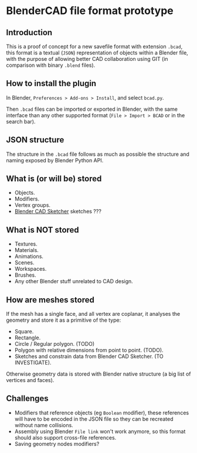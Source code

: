 # BlenderCAD file format prototype

## Introduction

This is a proof of concept for a new savefile format with extension `.bcad`, this format is a textual (`JSON`) representation of objects within a Blender file, with the purpose of allowing better CAD collaboration using GIT (in comparison with binary `.blend` files).

## How to install the plugin
In Blender, `Preferences > Add-ons > Install`, and select `bcad.py`.

Then `.bcad` files can be imported or exported in Blender, with the same interface than any other supported format (`File > Import > BCAD` or in the search bar).

## JSON structure
The structure in the `.bcad` file follows as much as possible the structure and naming exposed by Blender Python API.

## What is (or will be) stored
- Objects.
- Modifiers.
- Vertex groups.
- [Blender CAD Sketcher](https://www.cadsketcher.com) sketches ???

## What is NOT stored
- Textures.
- Materials.
- Animations.
- Scenes.
- Workspaces.
- Brushes.
- Any other Blender stuff unrelated to CAD design.

## How are meshes stored
If the mesh has a single face, and all vertex are coplanar, it analyses the geometry and store it as a primitive of the type:
- Square.
- Rectangle.
- Circle / Regular polygon. (TODO)
- Polygon with relative dimensions from point to point. (TODO).
- Sketches and constrain data from Blender CAD Sketcher. (TO INVESTIGATE).

Otherwise geometry data is stored with Blender native structure (a big list of vertices and faces).

## Challenges
- Modifiers that reference objects (eg `Boolean` modifier), these references will have to be encoded in the JSON file so they can be recreated without name collisions.
- Assembly using Blender `File link` won't work anymore, so this format should also support cross-file references.
- Saving geometry nodes modifiers?
